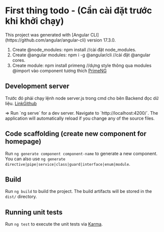 # First thing todo - (Cần cài đặt trước khi khởi chạy)

<p>This project was generated with [Angular CLI](https://github.com/angular/angular-cli) version 17.3.0.</p>
<ol>
  <li>Create @node_modules: npm install //cài đặt node_modules.</li>
  <li>Create @angular modules: npm i -g @angular/cli //cài đặt @angular cores.</li>
  <li>Create module: npm install primeng //dựng style thông qua modules @import vào component tương thích <a href="https://primeng.org">PrimeNG</a></li>
</ol>

## Development server
<p>Trước đó phải chạy lệnh node server.js trong cmd cho bên Backend đọc dữ liệu. <a href="https://github.com/TRKUyen/AngularProject_server.git">LinkGithub</a></p>
<p>=> Run `ng serve` for a dev server. Navigate to `http://localhost:4200/`. The application will automatically reload if you change any of the source files.</p>

## Code scaffolding (create new component for homepage)

Run `ng generate component component-name` to generate a new component. You can also use `ng generate directive|pipe|service|class|guard|interface|enum|module`.

## Build

Run `ng build` to build the project. The build artifacts will be stored in the `dist/` directory.

## Running unit tests

Run `ng test` to execute the unit tests via [Karma](https://karma-runner.github.io).


